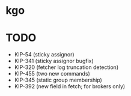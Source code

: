 kgo
===

TODO
====
- KIP-54 (sticky assignor)
- KIP-341 (sticky assignor bugfix)
- KIP-320 (fetcher log truncation detection)
- KIP-455 (two new commands)
- KIP-345 (static group membership)
- KIP-392 (new field in fetch; for brokers only)

